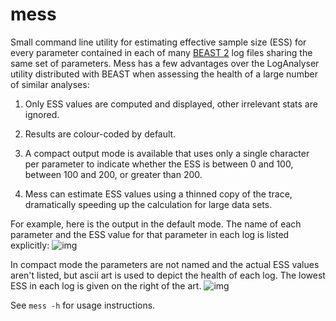 mess
====

Small command line utility for estimating effective sample size (ESS) for every
parameter contained in each of many [BEAST 2](http://www.beast2.org/) log files
sharing the same set of parameters. Mess has a few advantages over the
LogAnalyser utility distributed with BEAST when assessing the health of a large
number of similar analyses:

1. Only ESS values are computed and displayed, other irrelevant stats are ignored.

2. Results are colour-coded by default.

3. A compact output mode is available that uses only a single character per
   parameter to indicate whether the ESS is between 0 and 100, between 100 and
    200, or greater than 200.

4. Mess can estimate ESS values using a thinned copy of the trace, dramatically
   speeding up the calculation for large data sets.

For example, here is the output in the default mode. The name of each parameter
and the ESS value for that parameter in each log is listed explicitly:
![img](https://github.com/tgvaughan/mess/wiki/images/mess1.png)

In compact mode the parameters are not named and the actual ESS values aren't
listed, but ascii art is used to depict the health of each log.  The lowest ESS
in each log is given on the right of the art.
![img](https://github.com/tgvaughan/mess/wiki/images/mess2.png)

See `mess -h` for usage instructions.
